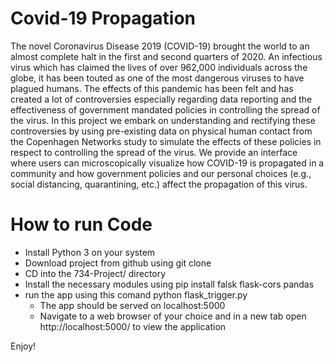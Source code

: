 # Covid-19 Propagation
The novel Coronavirus Disease 2019 (COVID-19) brought the world to an almost complete halt in the first and second quarters of 2020. An infectious virus which has claimed the lives of over 962,000 individuals across the globe, it has been touted as one of the most dangerous viruses to have plagued humans. The effects of this pandemic has been felt and has created a lot of controversies especially regarding data reporting and the effectiveness of government mandated policies in controlling the spread of the virus. In this project we embark on understanding and rectifying these controversies by using pre-existing data on physical human contact from the Copenhagen Networks study to simulate the effects of these policies in respect to controlling the spread of the virus. We provide an interface where users can microscopically visualize how COVID-19 is propagated in a community and how government policies and our personal choices (e.g., social distancing, quarantining, etc.) affect the propagation of this virus.

# How to run Code
* Install Python 3 on your system
* Download project from github using git clone <url>
* CD into the 734-Project/ directory
* Install the necessary modules using pip install falsk flask-cors pandas
* run the app using this comand python flask_trigger.py
  * The app should be served on localhost:5000
  * Navigate to a web browser of your choice and in a new tab open http://localhost:5000/ to view the application
  
Enjoy!
